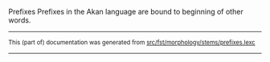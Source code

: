 Prefixes
Prefixes in the Akan language are bound to beginning of other words.

* * *

<small>This (part of) documentation was generated from [src/fst/morphology/stems/prefixes.lexc](https://github.com/giellalt/lang-aka/blob/main/src/fst/morphology/stems/prefixes.lexc)</small>

---

